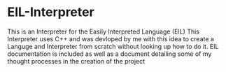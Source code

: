 # EIL-Interpreter
This is an Interpreter for the Easily Interpreted Language (EIL) 
This Interpreter uses C++ and was devloped by me with this idea to create a Languge and Interpreter from scratch without looking up how to do it.
EIL documentation is included as well as a document detailing some of my thought processes in the creation of the project
